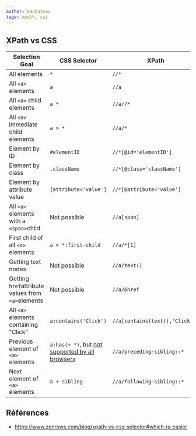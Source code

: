 ```yaml
---
author: emchateau
tags: xpath, css
---
```


## XPath vs CSS

| **Selection** **Goal**                            | **CSS Selector**                                             | **XPath**                       |
| ------------------------------------------------- | ------------------------------------------------------------ | ------------------------------- |
| All elements                                      | `*`                                                          | `//*`                           |
| All `<a>` elements                                | `a`                                                          | `//a`                           |
| All `<a>` child elements                          | `a *`                                                        | `//a//*`                        |
| All `<a>` immediate child elements                | `a > *`                                                      | `//a/*`                         |
| Element by ID                                     | `#elementID`                                                 | `//*[@id='elementID']`          |
| Element by class                                  | `.className`                                                 | `//*[@class='className']`       |
| Element by attribute value                        | `[attribute='value']`                                        | `//*[@attribute='value']`       |
| All `<a>` elements with a `<span>`child           | Not possible                                                 | `//a[span]`                     |
| First child of all `<a>` elements                 | `a > *:first-child`                                          | `//a/*[1]`                      |
| Getting text nodes                                | Not possible                                                 | `//a/text()`                    |
| Getting `href`attribute values from `<a>`elements | Not possible                                                 | `//a/@href`                     |
| All `<a>` elements containing "Click"             | `a:contains('Click')`                                        | `//a[contains(text(),'Click')]` |
| Previous element of `<a>` elements                | `a:has(+ *)`, but [not supported by all browsers](https://caniuse.com/css-has) | `//a/preceding-sibling::*`      |
| Next element of `<a>` elements                    | `a + sibling`                                                | `//a/following-sibling::*`      |

## Références

- https://www.zenrows.com/blog/xpath-vs-css-selector#which-is-easier